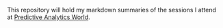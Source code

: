 This repository will hold my markdown summaries of the sessions I attend at [Predictive Analytics World](http://predictiveanalyticsworld.com/).
